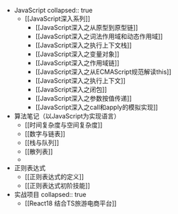 - JavaScript
  collapsed:: true
	- [[JavaScript深入系列]]
		- [[JavaScript深入之从原型到原型链]]
		- [[JavaScript深入之词法作用域和动态作用域]]
		- [[JavaScript深入之执行上下文栈]]
		- [[JavaScript深入之变量对象]]
		- [[JavaScript深入之作用域链]]
		- [[JavaScript深入之从ECMAScript规范解读this]]
		- [[JavaScript深入之执行上下文]]
		- [[JavaScript深入之闭包]]
		- [[JavaScript深入之参数按值传递]]
		- [[JavaScript深入之call和apply的模拟实现]]
- 算法笔记（以JavaScript为实现语言）
	- [[时间复杂度与空间复杂度]]
	- [[数字与链表]]
	- [[栈与队列]]
	- [[散列表]]
	-
- 正则表达式
	- [[正则表达式的定义]]
	- [[正则表达式初阶技能]]
- 实战项目
  collapsed:: true
	- [[React18 结合TS旅游电商平台]]